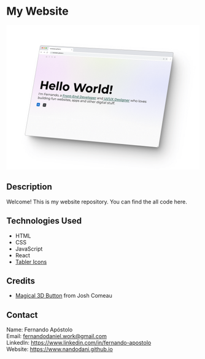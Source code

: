 # My Website

![Screenshot](./public/images/screenshot-portfolio.png)


## Description

Welcome!
This is my website repository. You can find the all code here.

## Technologies Used

- HTML
- CSS
- JavaScript
- React
- [Tabler Icons](https://tabler-icons.io/)


## Credits

- [Magical 3D Button](https://www.joshwcomeau.com/animation/3d-button/) from Josh Comeau

## Contact
Name: Fernando Apóstolo \
Email: fernandodaniel.work@gmail.com \
LinkedIn: https://www.linkedin.com/in/fernando-apostolo \
Website: https://www.nandodani.github.io 
